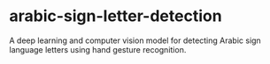 # arabic-sign-letter-detection
A deep learning and computer vision model for detecting Arabic sign language letters using hand gesture recognition.
